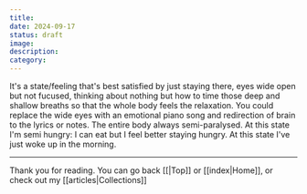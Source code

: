 ```yaml
---
title: 
date: 2024-09-17
status: draft
image: 
description: 
category:
---
```



It's a state/feeling that's best satisfied by just staying there, eyes wide open but not fucused, thinking about nothing but how to time those deep and shallow breaths so that the whole body feels the relaxation. You could replace the wide eyes with an emotional piano song and redirection of brain to the lyrics or notes. The entire body always semi-paralysed. At this state I'm semi hungry: I can eat but I feel better staying hungry. At this state I've just woke up in the morning.

















---
Thank you for reading. You can go back [[|Top]] or [[index|Home]], or check out my [[articles|Collections]]
